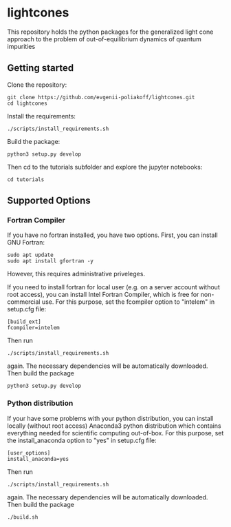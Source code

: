 # lightcones

This repository holds the python packages for the generalized light cone approach to the problem of out-of-equilibrium dynamics of quantum impurities  

## Getting started

Clone the repository:

```
git clone https://github.com/evgenii-poliakoff/lightcones.git
cd lightcones
```

Install the requirements:

```
./scripts/install_requirements.sh
```

Build the package:

```
python3 setup.py develop
```

Then cd to the tutorials subfolder and explore the jupyter notebooks:

```
cd tutorials
```

## Supported Options

### Fortran Compiler

If you have no fortran installed, you have two options.
First, you can install GNU Fortran:

```
sudo apt update
sudo apt install gfortran -y
```

However, this requires administrative priveleges. 

If you need to install fortran for local user (e.g. on a server account without root access), you can install Intel Fortran Compiler, which is free for non-commercial use. For this purpose, set the fcompiler option to "intelem" in setup.cfg file:

```
[build_ext]
fcompiler=intelem
```

Then run

```
./scripts/install_requirements.sh
```

again. The necessary dependencies will be automatically downloaded. Then build the package

```
python3 setup.py develop
```

### Python distribution

If your have some problems with your python distribution, you can install locally (without root access) Anaconda3 python distribution which contains everything needed for scientific computing out-of-box. For this purpose, set the install_anaconda  option to "yes" in setup.cfg file:

```
[user_options]
install_anaconda=yes
```

Then run

```
./scripts/install_requirements.sh
```

again. The necessary dependencies will be automatically downloaded. Then build the package

```
./build.sh
```


